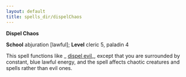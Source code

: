```yaml
---
layout: default
title: spells_dir/dispelChaos
---
```

 **Dispel Chaos**

**School** abjuration [lawful]; **Level** cleric 5, paladin 4

This spell functions like _ [dispel evil](../dispelEvil#_dispel-evil)_, except that you are surrounded by constant, blue lawful energy, and the spell affects chaotic creatures and spells rather than evil ones.

